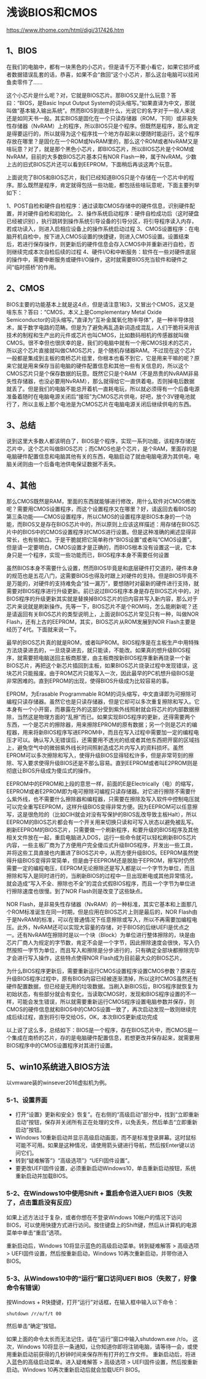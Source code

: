 # 浅谈BIOS和CMOS
https://www.ithome.com/html/digi/317426.htm

## 1、BIOS
在我们的电脑中，都有一块黑色的小芯片。但是请千万不要小看它，如果它损坏或者数据错误乱套的话，恭喜，如果不会“救回”这个小芯片，那么这台电脑可以挂闲鱼卖零件了……

这个小芯片是什么呢？对，它就是BIOS芯片。那BIOS又是什么玩意？答曰：“BIOS，是Basic Input Output System的词头缩写。”如果直译为中文，那就叫做“基本输入输出系统”。然而BIOS到底是什么，光说它的名字对于一般人来说还是如同天书一般。其实BIOS是固化在一个只读存储器（ROM，下同）或非易失性存储器（NvRAM）上的程序，所以BIOS只是个程序。但既然是程序，那么肯定是得要运行的，所以就得为这个程序找一个地方存起来以便随时能运行。这个程序存放在哪里？是固化在一个ROM或NvRAM里的，那么这个ROM或者NvRAM又是啥玩意？对了，就是那个黑色小芯片，即BIOS芯片，所以BIOS芯片是个ROM或NvRAM，目前的大多数BIOS芯片基本只有NOR Flash一种，属于NvRAM。少数上古的旧式BIOS芯片还可以看到EEPROM，下面稍后再谈这两个玩意。

上面说完了BIOS和BIOS芯片，我们已经知道BIOS只是个存储在一个芯片中的程序。那么既然是程序，肯定就得包括一些功能，都包括些啥玩意呢，下面主要列举如下：

1、POST自检和硬件自检程序：通过读取CMOS存储中的硬件信息，识别硬件配置，并对硬件自检和初始化。
2、操作系统启动程序：硬件自检成功后（这时硬盘已经被识别），执行跳转到操作系统引导设备的引导分区，将引导程序读入内存，若成功读入，则进入启相应设备上的操作系统启动过程
3、CMOS设置程序：在电脑开机自检中，按下进入CMOS设置的快捷键，则进入CMOS设置。设置结束后，若进行保存操作，则更新后的硬件信息会存入CMOS中并重新进行自检，否则继续完成本次自检后续的过程
4、硬件I/O和中断服务：软件在一些对硬件底层的操作中，需要中断服务或硬件I/O操作，这时就需要BIOS充当软件和硬件之间“临时搭桥”的作用。

## 2、CMOS
BIOS主要的功能基本上就是这4点，但是请注意1和3，又冒出个CMOS，这又是啥东东？答曰：“CMOS，本义上是Complementary Metal Oxide Semiconductor的词头缩写。”直译为“互补金属氧化物半导体”，是一种半导体技术，属于数字电路的范畴。但是为了避免再乱造新词造成混乱，人们干脆将采用该技术的制程和生产出的元件或芯片也叫CMOS，比如数码相机的传感器就叫做CMOS。很不幸但也很庆幸的是，我们的电脑中就有一个用CMOS技术的芯片，所以这个芯片直接就叫做CMOS芯片，是个随机存储器RAM。不过现在这个芯片一般都是集成到主板的南桥芯片组里，你根本也看不到它，它是用来干嘛的呢？原来它就是用来保存当前电脑的硬件配置信息和其他一些有关信息的，所以这个CMOS芯片只是个保存数据的玩意。既然它只是个RAM（不是昂贵的NvRAM非易失性存储器，也没必要用NvRAM），那么就得给它一直供着电，否则掉电后数据就丢了。但是我们的电脑不能总开着机一直耗电玩，所以就必须得有一个后备电源准备着随时在电脑电源关闭后“接班”为CMOS芯片供电，好吧，放个3V锂电池就行了，所以主板上那个电池是为CMOS芯片在电脑电源关闭后继续供电的东西。

## 3、总结
说到这里大多数人都该明白了，BIOS是个程序，实现一系列功能，该程序存储在芯片中，这个芯片叫做BIOS芯片；而CMOS也是个芯片，是个RAM，里面存的是电脑硬件配置信息和电脑其他有关的东西，电脑启动了就由电脑电源为其供电，电脑关闭则由一个后备电池供电保证数据不丢失。

## 4、其他
那么CMOS既然是RAM，里面的东西就能够进行修改，用什么软件对CMOS修改呢？需要用CMOS设置程序，而这个设置程序又在哪里？好，请返回去看BIOS的第三条功能——CMOS设置程序，所以CMOS的设置程序是BIOS本身的一个功能，而BIOS又是存在BIOS芯片中的，所以原则上应该这样描述：用存储在BIOS芯片中的BIOS中的CMOS设置程序对CMOS进行设置。但是这种准确的阐述显得非常长，也有些拗口。于是干脆就把它简单称作“BIOS设置”或者叫“CMOS设置”。但是请一定要明白，CMOS设置才是正确的，而BIOS根本没有设置这一说，它本身只是一个程序，实现一些功能而已，BIOS程序本身不需要任何设置

虽然BIOS本身不需要什么设置，然而BIOS毕竟是和底层硬件打交道的，硬件本身的规范也是五花八门，这需要BIOS也得及时跟上对硬件的支持。但是BIOS毕竟不是万能的，对硬件的支持难免会“挂一漏万”，要想随时对最新的硬件进行支持，就需要对BIOS程序进行升级更新。前已说过BIOS程序本身是存在BIOS芯片中的，对BIOS程序的升级更新其实就是替换掉BIOS芯片的旧内容并写入新内容，那么对于芯片来说就是刷新操作。先等一下，BIOS芯片不是个ROM吗，怎么能刷新呢？还是请返回有关BIOS芯片的类型说明上，上面说BIOS芯片常见只有一种，叫做NOR Flash，还有上古的EEPROM，其实，BIOS芯片从ROM发展到NOR Flash主要是经历了4代。下面就来说一下。

最早的BIOS芯片真的就是ROM，或者叫PROM。BIOS程序是在主板生产中用特殊方法烧录进去的，一旦烧录进去，就只能读，不能改。如果真的想升级BIOS程序，就需要把电脑送回主板商那里，由主板商按新BIOS程序重新再烧录一个新BIOS芯片，再把这个新芯片插回到主板，如果BIOS芯片烧录过程中发现错误，这块芯片只能报废。由于ROM芯片只能写入一次，因此最早的PC机想升级BIOS是非常困难的。直到EPROM的出现，使得BIOS升级成为比较容易的事。

EPROM，为Erasable Programmable ROM的词头缩写，中文直译即为可擦除可编程只读存储器。虽然它也是只读存储器，但是它却可以多次重复擦除和写入。它本身有一个小开窗，而暴露在外的这部分受到紫外线照射就会将芯片的内部数据擦除，当然这是物理方面的“乱擦”而已。如果实现BIOS程序的更新，还得需要两个东西，一个是芯片的擦除器，用来擦除EPROM的原有数据；另一个则是芯片的编程器，用来将新BIOS程序写进EPROM中，而且在写入过程中需要加一定的编程电压才可以。确认写入无错误后，还需要用不透光的纸或者其他东西把开窗的区域挡上，避免空气中的微弱紫外线长时间照射造成芯片内写入的资料损坏。虽然EPROM可以多次擦除和写入，使得升级BIOS显得轻松许多，但是非常苛刻的擦除、写入要求使得升级BIOS还是不那么容易。直到EEPROM或者叫E2PROM则是彻底让BIOS升级成为傻瓜式的操作。

EEPROM中的EPROM和上段的意思一样，前面的E是Electrically（电）的缩写，EEPROM或者E2PROM即为电可擦除可编程只读存储器。对它进行擦除不需要什么紫外线，也不需要什么擦除器和编程器，只需要在擦除及写入软件中控制电压就可以完全重写EEPROM，这样升级BIOS变得非常方便。因为EEPROM可以任意擦写，这是很危险的（比如CIH就会对没有写保护的BIOS乱改导致主板Halt），所以EEPROM的BIOS芯片都会有一个开关用来切换只读和可写入状态以避免被乱写。刷新EEPROM的BIOS芯片，只需要做一个刷新程序，和要升级的BIOS程序及其他相关文件放在一起，重启电脑进入DOS，运行一些命令就可以轻松刷新BIOS芯片内容，一些主板厂商为了方便用户完全傻瓜式升级BIOS程序，开发出一些工具，并将这些工具直接也内置进了BIOS芯片中，从而方便升级BIOS。EEPROM虽然使得升级BIOS变得异常简单，但是由于EEPROM还是脱胎于EPROM，擦写时仍然需要一定的编程电压，EEPROM无论擦除还是写入都是以一个字节为单位，而且擦除和写入是同时进行的，当刷新BIOS的过程中一旦出现断电或其他异常情况，就会造成“写入不全、擦除也不全”的混合式假BIOS程序，而且一个字节为单位进行擦除速度也很慢。到了NOR Flash则是改变了这些缺点。

NOR Flash，是非易失性存储器（NvRAM）的一种标准，其实它基本和上面那几个ROM标准诞生在同一时期，但是应用在BIOS芯片上则是最后的，NOR Flash由于是NvRAM的标准，可以在普通情况下任意擦除或写入，所以不再需要加编程电压。此外，NvRAM还可以实现大容量的存储，对于BIOS的后继UEFI是优点之一。还有NvRAM在擦除时是以一个块（Block）为单位进行整体擦除的，块是由芯片厂商人为规定的字节数，肯定不会是一个字节，因此擦除速度会很快，写入仍然按照一字节为单位，而且写入和擦除是分步进行的，只有确定全部块都擦除完毕才会进行写入操作，这些特点使得NOR Flash成为目前最大众的BIOS芯片。

为什么BIOS程序更新后，需要重新运行CMOS设置程序设置CMOS参数？原来在升级BIOS程序过程中，原有BIOS内容已经被逐渐清掉，所以这时CMOS虽然还有硬件配置数据，但已经是无用的垃圾数据。当刷入新BIOS后，BIOS程序就恢复为初始状态，有些部分就会有变化，当读取CMOS时，发现和BIOS程序设置的不一样，可能会发生错误，所以就需要重新运行CMOS程序设置电脑参数并保存，则CMOS的硬件信息就和BIOS中的CMOS设置一致了，再次启动发现一致则继续完成后续过程，直到将引导交给OS，OK，本次BIOS更新成功完成

以上说了这么多，总结如下：BIOS是一个程序，存在BIOS芯片中，而CMOS是一个集成在南桥的芯片，存的是电脑硬件配置信息，若想更改并保存起来，就需要用BIOS程序中的CMOS设置程序对其进行设置。

## 5、win10系统进入BIOS方法

以vmware装的winsever2016虚拟机为例。

### 5-1、设置界面
- 打开“设置》更新和安全》恢复”。在右侧的“高级启动”部分中，找到“立即重新启动”按钮，保存并关闭所有正在处理的文件，以免丢失，然后单击“立即重新启动”按钮。
- Windows 10重新启动并显示高级启动画面，而不是标准登录屏幕。这时鼠标可能不可用。如果是这种情况，请使用箭头键进行导航，然后按Enter键以访问它们。
- 转到“疑难解答”》“高级选项”》“UEFI固件设置”。
- 要更改UEFI固件设置，必须重新启动Windows10，单击重新启动按钮，系统重新启动并加载BIOS。

### 5-2、在Windows10中使用Shift + 重启命令进入UEFI BIOS（失败了，点击重启没有反应）
如果上述方法过于复杂，或者你想在不登录Windows 10帐户的情况下访问BIOS，可以使用快捷方式进行访问。按住键盘上的Shift键，然后从计算机的电源菜单中单击“重启”选项。

重新启动后，Windows 10将显示蓝色的高级启动菜单。转到疑难解答 > 高级选项 > UEFI固件设置，然后按重新启动，Windows 10再次重新启动，并带你进入BIOS。

### 5-3、从Windows10中的“运行”窗口访问UEFI BIOS（失败了，好像命令有错误）
按Windows + R快捷键，打开“运行”对话框，在输入框中输入以下命令：
```
shutdown /r/o/f/t 00
```
然后单击“确定”按钮。

如果上面的命令太长而无法记住，请在“运行”窗口中输入shutdown.exe /r/o。
这次，Windows 10将显示一条通知，让你知道你即将注销电脑，请等待一会，或使用重新启动前获得的几秒钟时间来保存所有打开的工作文件。
重新启动后，将进入蓝色的高级启动菜单。进入疑难解答 > 高级选项 > UEFI固件设置，然后按重新启动。Windows 10再次重新启动后就会加载UEFI BIOS。



